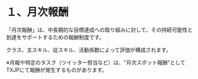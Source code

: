 # １、月次報酬

「月次報酬」は、中長期的な目標達成への取り組みに対して、その持続可能性と到達をサポートするための報酬制度です。

クラス、主スキル、従スキル、活動係数によって評価が構成されます。







※月報や特定のタスク（ツイッター担当など）は、"月次スポット報酬"としてTXJPにて報酬が発生するものがあります。
